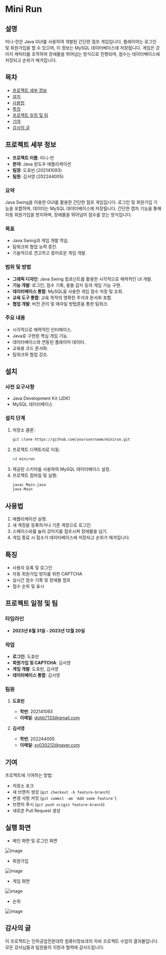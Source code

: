 # Mini Run

## 설명
미니-런은 Java GUI를 사용하여 개발된 간단한 점프 게임입니다. 플레이어는 로그인 및 회원가입을 할 수 있으며, 이 정보는 MySQL 데이터베이스에 저장됩니다. 게임은 강아지 캐릭터를 조작하여 장애물을 뛰어넘는 방식으로 진행되며, 점수는 데이터베이스에 저장되고 순위가 매겨집니다.

## 목차
- [프로젝트 세부 정보](#프로젝트-세부-정보)
- [설치](#설치)
- [사용법](#사용법)
- [특징](#특징)
- [프로젝트 일정 및 팀](#프로젝트-일정-및-팀)
- [기여](#기여)
- [감사의 글](#감사의-글)

## 프로젝트 세부 정보
- **프로젝트 이름**: 미니-런
- **분야**: Java 윈도우 애플리케이션
- **팀장**: 도효빈 (202141093)
- **팀원**: 김서영 (202244005)

### 요약
Java Swing을 이용한 GUI를 활용한 간단한 점프 게임입니다. 로그인 및 회원가입 기능을 포함하며, 데이터는 MySQL 데이터베이스에 저장됩니다. 간단한 캡차 기능을 통해 자동 회원가입을 방지하며, 장애물을 뛰어넘어 점수를 얻는 방식입니다.

### 목표
- Java Swing과 게임 개발 학습.
- 팀워크와 협업 능력 증진.
- 기술적으로 견고하고 흥미로운 게임 개발.

### 범위 및 방법
- **그래픽 디자인**: Java Swing 컴포넌트를 활용한 시각적으로 매력적인 UI 개발.
- **기능 개발**: 로그인, 점수 기록, 충돌 감지 등의 게임 기능 구현.
- **데이터베이스 통합**: MySQL을 사용한 게임 점수 저장 및 조회.
- **교육 도구 통합**: 교육 목적의 명확한 주석과 문서화 포함.
- **협업 개발**: 버전 관리 및 애자일 방법론을 통한 팀워크.

### 주요 내용
- 시각적으로 매력적인 인터페이스.
- Java로 구현된 핵심 게임 기능.
- 데이터베이스와 연동된 플레이어 데이터.
- 교육용 코드 문서화.
- 팀워크와 협업 강조.

## 설치
### 사전 요구사항
- Java Development Kit (JDK)
- MySQL 데이터베이스

### 설치 단계
1. 저장소 클론:
    ```bash
    git clone https://github.com/yourusername/minirun.git
    ```
2. 프로젝트 디렉토리로 이동:
    ```bash
    cd minirun
    ```
3. 제공된 스키마를 사용하여 MySQL 데이터베이스 설정.
4. 프로젝트 컴파일 및 실행:
    ```bash
    javac Main.java
    java Main
    ```

## 사용법
1. 애플리케이션 실행.
2. 새 계정을 등록하거나 기존 계정으로 로그인.
3. 스페이스바를 눌러 강아지를 점프시켜 장애물을 넘기.
4. 게임 종료 시 점수가 데이터베이스에 저장되고 순위가 매겨집니다.

## 특징
- 사용자 등록 및 로그인
- 자동 회원가입 방지를 위한 CAPTCHA
- 실시간 점수 기록 및 장애물 점프
- 점수 순위 및 표시

## 프로젝트 일정 및 팀
### 타임라인
- **2023년 8월 31일 - 2023년 12월 20일**

### 작업
- **로그인**: 도효빈
- **회원가입 및 CAPTCHA**: 김서영
- **게임 개발**: 도효빈, 김서영
- **데이터베이스 통합**: 김서영

### 팀원
1. **도효빈**
   - **학번**: 202141093
   - **이메일**: dohb7133@gmail.com

2. **김서영**
   - **학번**: 202244005
   - **이메일**: sy030212@naver.com

## 기여
프로젝트에 기여하는 방법:
- 저장소 포크
- 새 브랜치 생성 (`git checkout -b feature-branch`)
- 변경 사항 커밋 (`git commit -am 'Add some feature'`)
- 브랜치 푸시 (`git push origin feature-branch`)
- 새로운 Pull Request 생성

## 실행 화면
- 메인 화면 및 로그인 화면

 ![image](https://github.com/dohb128/Mini-Run/assets/116796285/08d83934-28e9-412c-acfd-0040ba0dc37b)
- 회원가입

![image](https://github.com/dohb128/Mini-Run/assets/116796285/59e837e0-6dd0-4ecc-ada6-cce86a36232e)
- 게임 화면

![image](https://github.com/dohb128/Mini-Run/assets/116796285/9248bc09-a322-4e9a-b842-16a4bfc85759)
- 순위

![image](https://github.com/dohb128/Mini-Run/assets/116796285/ace21b65-9424-4b24-b8b9-be1b0ebd148b)

## 감사의 글
이 프로젝트는 인하공업전문대학 컴퓨터정보과의 자바 프로젝트 수업의 결과물입니다. 모든 강사님들과 팀원들의 지원과 협력에 감사드립니다.
